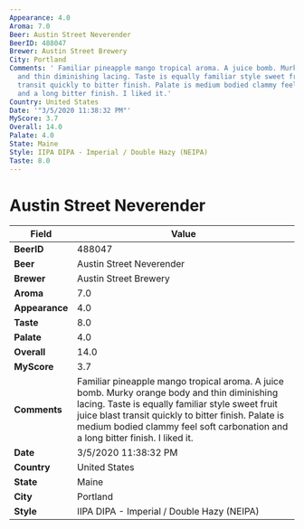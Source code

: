 ```yaml
---
Appearance: 4.0
Aroma: 7.0
Beer: Austin Street Neverender
BeerID: 488047
Brewer: Austin Street Brewery
City: Portland
Comments: ' Familiar pineapple mango tropical aroma. A juice bomb. Murky orange body
  and thin diminishing lacing. Taste is equally familiar style sweet fruit juice blast
  transit quickly to bitter finish. Palate is medium bodied clammy feel soft carbonation
  and a long bitter finish. I liked it.'
Country: United States
Date: '"3/5/2020 11:38:32 PM"'
MyScore: 3.7
Overall: 14.0
Palate: 4.0
State: Maine
Style: IIPA DIPA - Imperial / Double Hazy (NEIPA)
Taste: 8.0
---
```


# Austin Street Neverender

| Field         | Value |
|---------------|-------|
| **BeerID** | 488047 |
| **Beer** | Austin Street Neverender |
| **Brewer** | Austin Street Brewery |
| **Aroma** | 7.0 |
| **Appearance** | 4.0 |
| **Taste** | 8.0 |
| **Palate** | 4.0 |
| **Overall** | 14.0 |
| **MyScore** | 3.7 |
| **Comments** |  Familiar pineapple mango tropical aroma. A juice bomb. Murky orange body and thin diminishing lacing. Taste is equally familiar style sweet fruit juice blast transit quickly to bitter finish. Palate is medium bodied clammy feel soft carbonation and a long bitter finish. I liked it. |
| **Date** | 3/5/2020 11:38:32 PM |
| **Country** | United States |
| **State** | Maine |
| **City** | Portland |
| **Style** | IIPA DIPA - Imperial / Double Hazy (NEIPA) |

